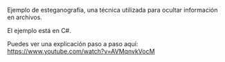 <p>Ejemplo de esteganografía, una técnica utilizada para ocultar información en archivos. </p>
<p>
  El ejemplo está en C#.
</p>
<p>
  Puedes ver una explicación paso a paso aquí: <a href="https://www.youtube.com/watch?v=AVMqnvkVocM">https://www.youtube.com/watch?v=AVMqnvkVocM</a>
</p>

